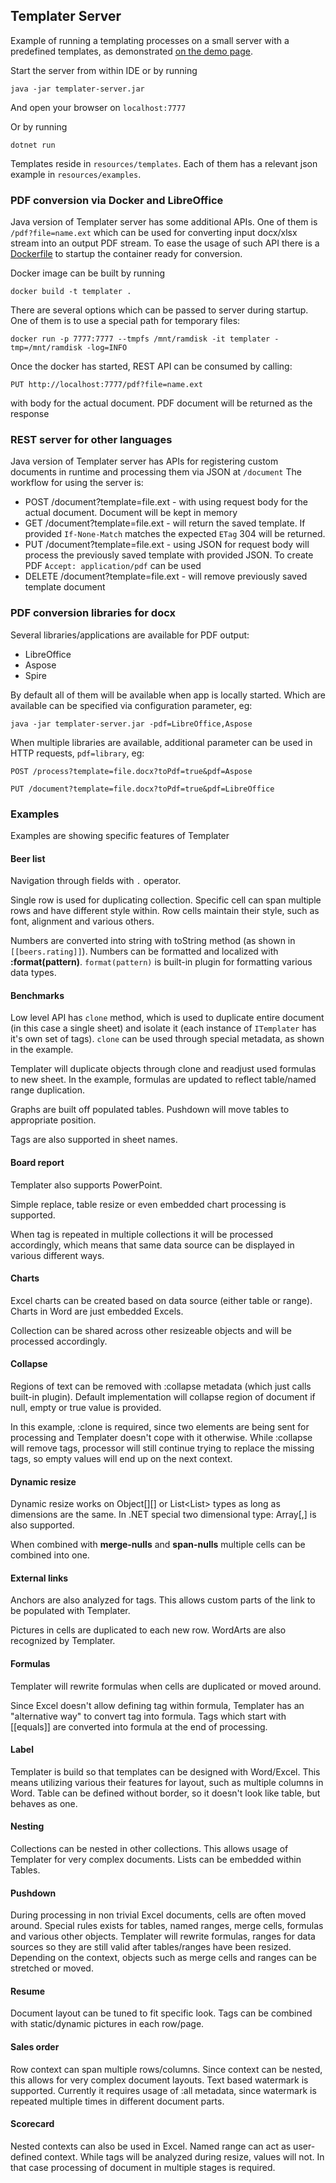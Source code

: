 ## Templater Server

Example of running a templating processes on a small server with a predefined templates, as demonstrated [on the demo page](https://templater.info/demo).

Start the server from within IDE or by running

    java -jar templater-server.jar

And open your browser on `localhost:7777`

Or by running

    dotnet run

Templates reside in `resources/templates`.
Each of them has a relevant json example in `resources/examples`.

### PDF conversion via Docker and LibreOffice

Java version of Templater server has some additional APIs. One of them is `/pdf?file=name.ext` which can be used for converting input docx/xlsx stream into an output PDF stream.
To ease the usage of such API there is a [Dockerfile](Dockerfile) to startup the container ready for conversion.

Docker image can be built by running

    docker build -t templater .

There are several options which can be passed to server during startup. One of them is to use a special path for temporary files:

    docker run -p 7777:7777 --tmpfs /mnt/ramdisk -it templater -tmp=/mnt/ramdisk -log=INFO

Once the docker has started, REST API can be consumed by calling:

    PUT http://localhost:7777/pdf?file=name.ext

with body for the actual document. PDF document will be returned as the response

### REST server for other languages

Java version of Templater server has APIs for registering custom documents in runtime and processing them via JSON at `/document`
The workflow for using the server is:

  * POST /document?template=file.ext - with using request body for the actual document. Document will be kept in memory
  * GET /document?template=file.ext - will return the saved template. If provided `If-None-Match` matches the expected `ETag` 304 will be returned.
  * PUT /document?template=file.ext - using JSON for request body will process the previously saved template with provided JSON. To create PDF `Accept: application/pdf` can be used
  * DELETE /document?template=file.ext - will remove previously saved template document

### PDF conversion libraries for docx

Several libraries/applications are available for PDF output:

  * LibreOffice
  * Aspose
  * Spire

By default all of them will be available when app is locally started. Which are available can be specified via configuration parameter, eg:
 
    java -jar templater-server.jar -pdf=LibreOffice,Aspose

When multiple libraries are available, additional parameter can be used in HTTP requests, `pdf=library`, eg:

    POST /process?template=file.docx?toPdf=true&pdf=Aspose
    
    PUT /document?template=file.docx?toPdf=true&pdf=LibreOffice

### Examples

Examples are showing specific features of Templater

#### Beer list

Navigation through fields with `.` operator.

Single row is used for duplicating collection. Specific cell can span multiple rows and have different style within.
Row cells maintain their style, such as font, alignment and various others.

Numbers are converted into string with toString method (as shown in `[[beers.rating]]`).
Numbers can be formatted and localized with **:format(pattern)**. `format(pattern)` is built-in plugin for formatting various data types.

#### Benchmarks

Low level API has `clone` method, which is used to duplicate entire document (in this case a single sheet) and isolate it (each instance of `ITemplater` has it's own set of tags).
`clone` can be used through special metadata, as shown in the example.

Templater will duplicate objects through clone and readjust used formulas to new sheet. In the example, formulas are updated to reflect table/named range duplication.

Graphs are built off populated tables.
Pushdown will move tables to appropriate position.

Tags are also supported in sheet names.

#### Board report

Templater also supports PowerPoint.

Simple replace, table resize or even embedded chart processing is supported.

When tag is repeated in multiple collections it will be processed accordingly,
which means that same data source can be displayed in various different ways.

#### Charts

Excel charts can be created based on data source (either table or range).
Charts in Word are just embedded Excels.

Collection can be shared across other resizeable objects and will be processed accordingly.

#### Collapse

Regions of text can be removed with :collapse metadata (which just calls built-in plugin).
Default implementation will collapse region of document if null, empty or true value is provided.

In this example, :clone is required, since two elements are being sent for processing and Templater doesn't cope with it otherwise.
While :collapse will remove tags, processor will still continue trying to replace the missing tags, so empty values will end up on the next context.

#### Dynamic resize

Dynamic resize works on Object[][] or List<List<Object>> types as long as dimensions are the same.
In .NET special two dimensional type: Array[,] is also supported.

When combined with **merge-nulls** and **span-nulls** multiple cells can be combined into one.  

#### External links

Anchors are also analyzed for tags. This allows custom parts of the link to be populated with Templater.

Pictures in cells are duplicated to each new row.
WordArts are also recognized by Templater.

#### Formulas

Templater will rewrite formulas when cells are duplicated or moved around.

Since Excel doesn't allow defining tag within formula, Templater has an "alternative way" to convert tag into formula.
Tags which start with [[equals]] are converted into formula at the end of processing.

#### Label

Templater is build so that templates can be designed with Word/Excel. 
This means utilizing various their features for layout, such as multiple columns in Word.
Table can be defined without border, so it doesn't look like table, but behaves as one.

#### Nesting

Collections can be nested in other collections. This allows usage of Templater for very complex documents.
Lists can be embedded within Tables.

#### Pushdown

During processing in non trivial Excel documents, cells are often moved around.
Special rules exists for tables, named ranges, merge cells, formulas and various other objects.
Templater will rewrite formulas, ranges for data sources so they are still valid after tables/ranges have been resized.
Depending on the context, objects such as merge cells and ranges can be stretched or moved.

#### Resume

Document layout can be tuned to fit specific look.
Tags can be combined with static/dynamic pictures in each row/page.

#### Sales order

Row context can span multiple rows/columns.
Since context can be nested, this allows for very complex document layouts.
Text based watermark is supported.
Currently it requires usage of :all metadata, since watermark is repeated multiple times in different document parts.

#### Scorecard

Nested contexts can also be used in Excel. Named range can act as user-defined context.
While tags will be analyzed during resize, values will not. 
In that case processing of document in multiple stages is required.